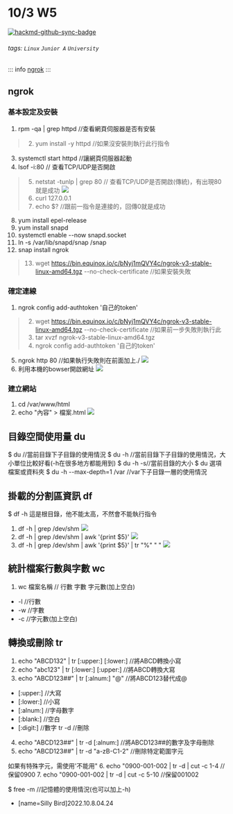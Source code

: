 # 10/3 W5

[![hackmd-github-sync-badge](https://hackmd.io/kCYiW2a_ScWwExn6BMLLLg/badge)](https://hackmd.io/kCYiW2a_ScWwExn6BMLLLg)

###### tags: `Linux` `Junior A` `University`
::: info
[ngrok](https://askie.today/ngrok-localhost-server-settings/)
:::
## ngrok
### 基本設定及安裝
1. rpm -qa | grep httpd  //查看網頁伺服器是否有安裝
> 2. yum install -y httpd //如果沒安裝則執行此行指令
3. systemctl start httpd  //讓網頁伺服器起動
4. lsof -i:80  // 查看TCP/UDP是否開啟
> 5. netstat -tunlp | grep 80  // 查看TCP/UDP是否開啟(傳統)，有出現80就是成功
![](https://i.imgur.com/hOqkO1b.png)
> 6. curl 127.0.0.1
> 7. echo $? //跟前一指令是連接的，回傳0就是成功
8. yum install epel-release
9. yum install snapd
10. systemctl enable --now snapd.socket
11. ln -s /var/lib/snapd/snap /snap
12. snap install ngrok
> 13. wget https://bin.equinox.io/c/bNyj1mQVY4c/ngrok-v3-stable-linux-amd64.tgz --no-check-certificate //如果安裝失敗


### 確定連線
1. ngrok config add-authtoken '自己的token'
> 2. wget https://bin.equinox.io/c/bNyj1mQVY4c/ngrok-v3-stable-linux-amd64.tgz --no-check-certificate //如果前一步失敗則執行此
> 3. tar xvzf ngrok-v3-stable-linux-amd64.tgz
> 4. ngrok config add-authtoken '自己的token'
5. ngrok http 80 //如果執行失敗則在前面加上./
![](https://i.imgur.com/SIfsJh6.png)
6. 利用本機的bowser開啟網址
![](https://i.imgur.com/yL0kYA7.png)

### 建立網站
1. cd /var/www/html
2. echo "內容" > 檔案.html
![](https://i.imgur.com/WkZmXBV.png)

## 目錄空間使用量 du
$ du //當前目錄下子目錄的使用情況
$ du -h //當前目錄下子目錄的使用情況，大小單位比較好看(-h在很多地方都能用到)
$ du -h -s//當前目錄的大小
$ du 選項 檔案或資料夾
$ du -h --max-depth=1 /var  //var下子目錄一層的使用情況
## 掛載的分割區資訊 df
$ df -h
這是根目錄，他不能太高，不然會不能執行指令
1. df -h | grep /dev/shm 
 ![](https://i.imgur.com/oehSCHU.png)
2. df -h | grep /dev/shm | awk '{print $5}'
![](https://i.imgur.com/GGVn3mG.png)
3. df -h | grep /dev/shm | awk '{print $5}' | tr "%" " "
![](https://i.imgur.com/iypPGxB.png)
## 統計檔案行數與字數 wc
1. wc 檔案名稱 // 行數 字數 字元數(加上空白)
* -l //行數
* -w //字數
* -c //字元數(加上空白)

## 轉換或刪除 tr
1. echo "ABCD132" | tr [:upper:] [:lower:] //將ABCD轉換小寫
2. echo "abc123" | tr [:lower:] [:upper:] //將ABCD轉換大寫
3. echo "ABCD123##" | tr [:alnum:] "@" //將ABCD123替代成@
* [:upper:] //大寫
* [:lower:] //小寫
* [:alnum:] //字母數字
* [:blank:] //空白
* [:digit:] //數字
tr -d //刪除
4. echo "ABCD123##" | tr -d [:alnum:] //將ABCD123##的數字及字母刪除
5. echo "ABCD123##" | tr -d "a-zB-C1-2" //刪除特定範圍字元

如果有特殊字元，需使用'不能用"
6. echo "0900-001-002 | tr -d | cut -c 1-4  //保留0900
7. echo "0900-001-002 | tr -d | cut -c 5-10 //保留001002


$ free -m //記憶體的使用情況(也可以加上-h)

- [name=Silly Bird]2022.10.8.04.24